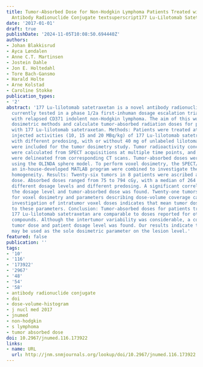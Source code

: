 ```yaml
---
title: Tumor-Absorbed Dose for Non-Hodgkin Lymphoma Patients Treated with the Anti-CD37
  Antibody Radionuclide Conjugate textsuperscript177 Lu-Lilotomab Satetraxetan
date: '2017-01-01'
draft: true
publishDate: '2024-11-05T10:08:50.694440Z'
authors:
- Johan Blakkisrud
- Ayca Løndalen
- Anne C.T. Martinsen
- Jostein Dahle
- Jon E. Holtedahl
- Tore Bach-Gansmo
- Harald Holte
- Arne Kolstad
- Caroline Stokke
publication_types:
- '2'
abstract: '177 Lu-lilotomab satetraxetan is a novel antibody radionuclide conjugate
  currently tested in a phase 1/2a first-inhuman dosage escalation trial for patients
  with relapsed CD371 indolent non-Hodgkin lymphoma. The aim of this work was to develop
  dosimetric methods and calculate tumor-absorbed radiation doses for patients treated
  with 177 Lu-lilotomab satetraxetan. Methods: Patients were treated at escalating
  injected activities (10, 15 and 20 MBq/kg) of 177 Lu-lilotomab satetraxetan and
  with different predosing, with or without 40 mg of unlabeled lilotomab. Eight patients
  were included for the tumor dosimetry study. Tumor radioactivity concentrations
  were calculated from SPECT acquisitions at multiple time points, and tumor masses
  were delineated from corresponding CT scans. Tumor-absorbed doses were then calculated
  using the OLINDA sphere model. To perform voxel dosimetry, the SPECT/CT data and
  an in-house-developed MATLAB program were combined to investigate the dose rate
  homogeneity. Results: Twenty-six tumors in 8 patients were ascribed a mean tumor-absorbed
  dose. Absorbed doses ranged from 75 to 794 cGy, with a median of 264 cGy across
  different dosage levels and different predosing. A significant correlation between
  the dosage level and tumor-absorbed dose was found. Twenty-one tumors were included
  for voxel dosimetry and parameters describing dose-volume coverage calculated. The
  investigation of intratumor voxel doses indicates that mean tumor dose is correlated
  to these parameters. Conclusion: Tumor-absorbed doses for patients treated with
  177 Lu-lilotomab satetraxetan are comparable to doses reported for other radioimmunotherapy
  compounds. Although the intertumor variability was considerable, a correlation between
  tumor dose and patient dosage level was found. Our results indicate that mean dose
  may be used as the sole dosimetric parameter on the lesion level.'
featured: false
publication: ''
tags:
- '10'
- '116'
- '173922'
- '2967'
- '48'
- '54'
- '58'
- antibody radionuclide conjugate
- doi
- dose-volume-histogram
- j nucl med 2017
- jnumed
- non-hodgkin
- s lymphoma
- tumor absorbed dose
doi: 10.2967/jnumed.116.173922
links:
- name: URL
  url: http://jnm.snmjournals.org/lookup/doi/10.2967/jnumed.116.173922
---
```


